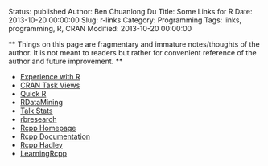 Status: published
Author: Ben Chuanlong Du
Title: Some Links for R
Date: 2013-10-20 00:00:00
Slug: r-links
Category: Programming
Tags: links, programming, R, CRAN 
Modified: 2013-10-20 00:00:00

**
Things on this page are fragmentary and immature notes/thoughts of the author. 
It is not meant to readers but rather for convenient reference of the author and future improvement.
**
 
- [Experience with R](http://statisticsr.blogspot.com/)
- [CRAN Task Views](http://cran.r-project.org/web/views/)
- [Quick R](http://www.statmethods.net/index.html)
- [RDataMining](http://www.rdatamining.com/)
- [Talk Stats](http://www.talkstats.com/forumdisplay.php/14-R)
- [rbresearch](https://github.com/rbresearch)
- [Rcpp Homepage](http://dirk.eddelbuettel.com/code/rcpp.html)
- [Rcpp Documentation](http://dirk.eddelbuettel.com/code/rcpp/html/index.html)
- [Rcpp Hadley](https://github.com/hadley/devtools/wiki/Rcpp)
- [LearningRcpp](https://github.com/rbresearch/LearningRcpp)
